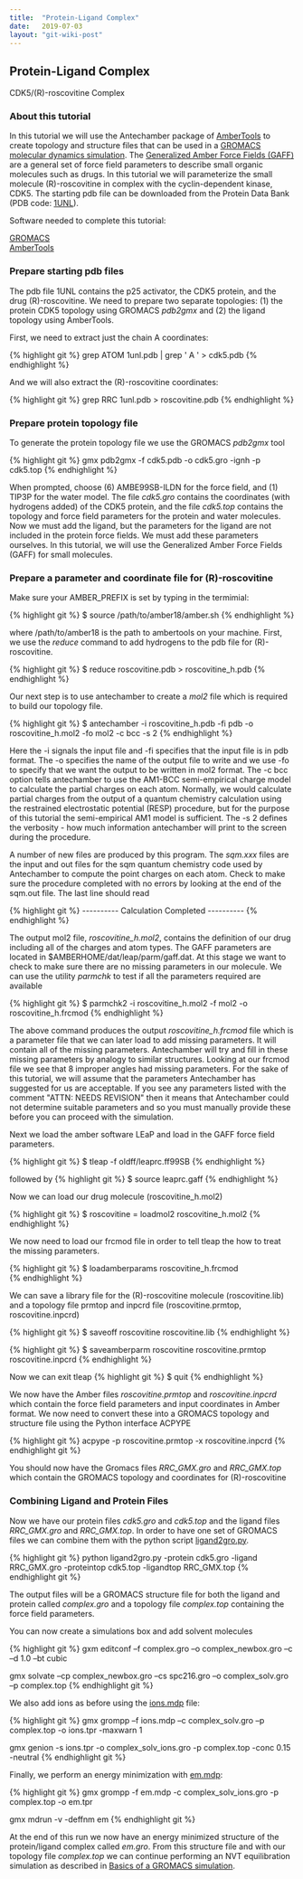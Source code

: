 ```yaml
---
title:  "Protein-Ligand Complex"
date:   2019-07-03
layout: "git-wiki-post"
---
```


## Protein-Ligand Complex ##

CDK5/(R)-roscovitine Complex

### About this tutorial ###

In this tutorial we will use the Antechamber package of [AmberTools](https://ambermd.org/AmberTools.php) to create topology and structure files that can be used in a [GROMACS molecular dynamics simulation](2019-08-01-gromacs). The [Generalized Amber Force Fields (GAFF)](http://ambermd.org/antechamber/gaff.html) are a general set of force field parameters to describe small organic molecules such as drugs. In this tutorial we will parameterize the small molecule (R)-roscovitine in complex with the cyclin-dependent kinase, CDK5. The starting pdb file can be downloaded from the Protein Data Bank (PDB code: [1UNL](https://www.rcsb.org/structure/1UNL)).

Software needed to complete this tutorial:

[GROMACS](2019-08-01-gromacs) <br/>
[AmberTools](https://ambermd.org/AmberTools.php) <br/>

### Prepare starting pdb files ###

The pdb file 1UNL contains the p25 activator, the CDK5 protein, and the drug (R)-roscovitine. We need to prepare two separate topologies: (1) the protein CDK5 topology using GROMACS *pdb2gmx* and (2) the ligand topology using AmberTools.

First, we need to extract just the chain A coordinates:

{% highlight git %}
grep ATOM 1unl.pdb | grep ' A ' > cdk5.pdb
{% endhighlight %}

And we will also extract the (R)-roscovitine coordinates:

{% highlight git %}
grep RRC 1unl.pdb > roscovitine.pdb
{% endhighlight %}

### Prepare protein topology file ###

To generate the protein topology file we use the GROMACS *pdb2gmx* tool

{% highlight git %}
gmx pdb2gmx -f cdk5.pdb -o cdk5.gro -ignh -p cdk5.top
{% endhighlight %}

When prompted, choose (6) AMBE99SB-ILDN for the force field, and (1) TIP3P for the water model.
The file *cdk5.gro* contains the coordinates (with hydrogens added) of the CDK5 protein, and the file *cdk5.top* contains the topology and force field parameters for the protein and water molecules. Now we must add the ligand, but the parameters for the ligand are not included in the protein force fields. We must add these parameters ourselves. In this tutorial, we will use the Generalized Amber Force Fields (GAFF) for small molecules.

### Prepare a parameter and coordinate file for (R)-roscovitine ###

Make sure your AMBER_PREFIX is set by typing in the termimial:

{% highlight git %}
$ source /path/to/amber18/amber.sh
{% endhighlight %}

where /path/to/amber18 is the path to ambertools on your machine. First, we use the *reduce* command to add hydrogens to the pdb file for (R)-roscovitine.

{% highlight git %}
$ reduce roscovitine.pdb > roscovitine_h.pdb
{% endhighlight %}

Our next step is to use antechamber to create a *mol2* file which is required to build our topology file.

{% highlight git %}
$ antechamber -i roscovitine_h.pdb -fi pdb -o roscovitine_h.mol2 -fo mol2 -c bcc -s 2
{% endhighlight %}

Here the -i signals the input file and -fi specifies that the input file is in pdb format. The -o specifies the name of the output file to write and we use -fo to specify that we want the output to be written in mol2 format. The -c bcc option tells antechamber to use the AM1-BCC semi-empirical charge model to calculate the partial charges on each atom. Normally, we would calculate partial charges from the output of a quantum chemistry calculation using the restrained electrostatic potential (RESP) procedure, but for the purpose of this tutorial the semi-empirical AM1 model is sufficient. The -s 2 defines the verbosity - how much information antechamber will print to the screen during the procedure.

A number of new files are produced by this program. The *sqm.xxx* files are the input and out files for the sqm quantum chemistry code used by Antechamber to compute the point charges on each atom. Check to make sure the procedure completed with no errors by looking at the end of the sqm.out file. The last line should read

{% highlight git %}
---------- Calculation Completed ----------
{% endhighlight %}

The output mol2 file, *roscovitine_h.mol2*, contains the definition of our drug including all of the charges and atom types. The GAFF parameters are located in $AMBERHOME/dat/leap/parm/gaff.dat. At this stage we want to check to make sure there are no missing parameters in our molecule. We can use the utility *parmchk* to test if all the parameters required are available

{% highlight git %}
$ parmchk2 -i roscovitine_h.mol2 -f mol2 -o roscovitine_h.frcmod
{% endhighlight %}

The above command produces the output *roscovitine_h.frcmod* file which is a parameter file that we can later load to add missing parameters. It will contain all of the missing parameters. Antechamber will try and fill in these missing parameters by analogy to similar structures. Looking at our frcmod file we see that 8 improper angles had missing parameters. For the sake of this tutorial, we will assume that the parameters Antechamber has suggested for us are acceptable. If you see any parameters listed with the comment "ATTN: NEEDS REVISION" then it means that Antechamber could not determine suitable parameters and so you must manually provide these before you can proceed with the simulation.

Next we load the amber software LEaP and load in the GAFF force field parameters.

{% highlight git %}
$ tleap -f oldff/leaprc.ff99SB
{% endhighlight %}

followed by
{% highlight git %}
$ source leaprc.gaff
{% endhighlight %}

Now we can load our drug molecule (roscovitine_h.mol2)

{% highlight git %}
$ roscovitine = loadmol2 roscovitine_h.mol2
{% endhighlight %}

We now need to load our frcmod file in order to tell tleap the how to treat the missing parameters.

{% highlight git %}
$ loadamberparams roscovitine_h.frcmod  
{% endhighlight %}

We can save a library file for the (R)-roscovitine molecule (roscovitine.lib) and a topology file prmtop and inpcrd file (roscovitine.prmtop, roscovitine.inpcrd)

{% highlight git %}
$ saveoff roscovitine roscovitine.lib
{% endhighlight %}

{% highlight git %}
$ saveamberparm roscovitine roscovitine.prmtop roscovitine.inpcrd
{% endhighlight %}

Now we can exit tleap
{% highlight git %}
$ quit
{% endhighlight %}

We now have the Amber files *roscovitine.prmtop* and *roscovitine.inpcrd* which contain the force field parameters and input coordinates in Amber format. We now need to convert these into a GROMACS topology and structure file using the Python interface ACPYPE

{% highlight git %}
acpype -p roscovitine.prmtop -x roscovitine.inpcrd
{% endhighlight git %}

You should now have the Gromacs files *RRC_GMX.gro* and *RRC_GMX.top* which contain the GROMACS topology and coordinates for (R)-roscovitine

### Combining Ligand and Protein Files ###

Now we have our protein files *cdk5.gro* and *cdk5.top* and the ligand files *RRC_GMX.gro* and *RRC_GMX.top*. In order to have one set of GROMACS files we can combine them with the python script [ligand2gro.py](https://github.com/jamesmccarty/Protein-Ligand-Complex/blob/master/ligand2gro.py).

{% highlight git %}
python ligand2gro.py -protein cdk5.gro -ligand RRC_GMX.gro -proteintop cdk5.top -ligandtop RRC_GMX.top
{% endhighlight git %}

The output files will be a GROMACS structure file for both the ligand and protein called *complex.gro* and a topology file *complex.top* containing the force field parameters.

You can now create a simulations box and add solvent molecules

{% highlight git %}
gxm editconf –f complex.gro –o complex_newbox.gro –c –d 1.0 –bt cubic

gmx solvate –cp complex_newbox.gro –cs spc216.gro –o complex_solv.gro –p complex.top
{% endhighlight git %}

We also add ions as before using the [ions.mdp](https://github.com/jamesmccarty/Protein-Ligand-Complex/blob/master/ions.mdp) file:

{% highlight git %}
gmx grompp –f ions.mdp –c complex_solv.gro –p complex.top -o ions.tpr -maxwarn 1

gmx genion -s ions.tpr -o complex_solv_ions.gro -p complex.top -conc 0.15 -neutral
{% endhighlight git %}

Finally, we perform an energy minimization with [em.mdp](https://github.com/jamesmccarty/Protein-Ligand-Complex/blob/master/em.mdp):

{% highlight git %}
gmx grompp -f em.mdp -c complex_solv_ions.gro -p complex.top -o em.tpr

gmx mdrun -v -deffnm em
{% endhighlight git %}

At the end of this run we now have an energy minimized structure of the protein/ligand complex called *em.gro*. From this structure file and with our topology file *complex.top* we can continue performing an NVT equilibration simulation as described in [Basics of a GROMACS simulation](2019-08-01-gromacs).
